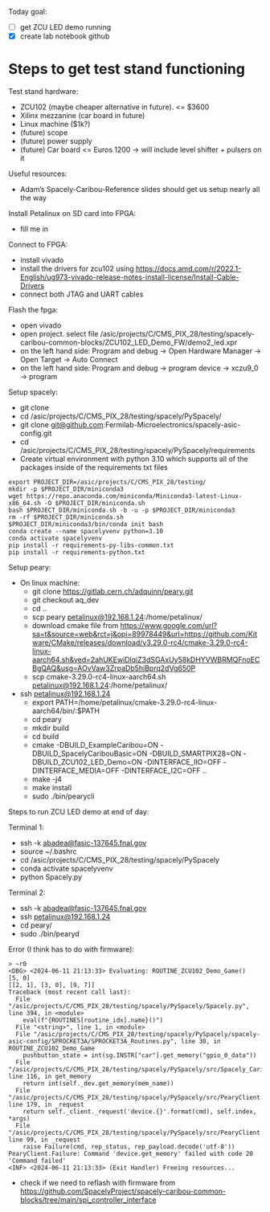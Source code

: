 Today goal:
- [ ] get ZCU LED demo running
- [x] create lab notebook github

# Steps to get test stand functioning

Test stand hardware:
- ZCU102 (maybe cheaper alternative in future). <= $3600
- Xilinx mezzanine (car board in future)
- Linux machine ($1k?)
- (future) scope
- (future) power supply
- (future) Car board <= Euros 1200 -> will include level shifter + pulsers on it

Useful resources:
- Adam’s Spacely-Caribou-Reference slides should get us setup nearly all the way

Install Petalinux on SD card into FPGA:
- fill me in

Connect to FPGA:
- install vivado
- install the drivers for zcu102 using https://docs.amd.com/r/2022.1-English/ug973-vivado-release-notes-install-license/Install-Cable-Drivers
- connect both JTAG and UART cables

Flash the fpga:
- open vivado
- open project. select file /asic/projects/C/CMS_PIX_28/testing/spacely-caribou-common-blocks/ZCU102_LED_Demo_FW/demo2_led.xpr
- on the left hand side: Program and debug -> Open Hardware Manager -> Open Target -> Auto Connect
- on the left hand side: Program and debug -> program device -> xczu9_0 -> program

Setup spacely:
- git clone 
- cd /asic/projects/C/CMS_PIX_28/testing/spacely/PySpacely/
- git clone git@github.com:Fermilab-Microelectronics/spacely-asic-config.git
- cd /asic/projects/C/CMS_PIX_28/testing/spacely/PySpacely/requirements
- Create virtual environment with python 3.10 which supports all of the packages inside of the requirements txt files
```
export PROJECT_DIR=/asic/projects/C/CMS_PIX_28/testing/
mkdir -p $PROJECT_DIR/miniconda3
wget https://repo.anaconda.com/miniconda/Miniconda3-latest-Linux-x86_64.sh -O $PROJECT_DIR/miniconda.sh
bash $PROJECT_DIR/miniconda.sh -b -u -p $PROJECT_DIR/miniconda3
rm -rf $PROJECT_DIR/miniconda.sh
$PROJECT_DIR/miniconda3/bin/conda init bash
conda create --name spacelyvenv python=3.10
conda activate spacelyvenv
pip install -r requirements-py-libs-common.txt
pip install -r requirements-python.txt
```

Setup peary:
- On linux machine:
	- git clone https://gitlab.cern.ch/adquinn/peary.git
	- git checkout aq_dev
	- cd ..
	- scp peary petalinux@192.168.1.24:/home/petalinux/
	- download cmake file from https://www.google.com/url?sa=t&source=web&rct=j&opi=89978449&url=https://github.com/Kitware/CMake/releases/download/v3.29.0-rc4/cmake-3.29.0-rc4-linux-aarch64.sh&ved=2ahUKEwiDlqiZ3dSGAxUy58kDHYVWBRMQFnoECBgQAQ&usg=AOvVaw3ZrpaDb5hiBprq2dVg650P
	- scp cmake-3.29.0-rc4-linux-aarch64.sh  petalinux@192.168.1.24:/home/petalinux/
- ssh petalinux@192.168.1.24
	- export PATH=/home/petalinux/cmake-3.29.0-rc4-linux-aarch64/bin/:$PATH
	- cd peary
	- mkdir build
	- cd build
	- cmake -DBUILD_ExampleCaribou=ON -DBUILD_SpacelyCaribouBasic=ON -DBUILD_SMARTPIX28=ON -DBUILD_ZCU102_LED_Demo=ON -DINTERFACE_IIO=OFF -DINTERFACE_MEDIA=OFF -DINTERFACE_I2C=OFF ..
	- make -j4
	- make install
	- sudo ./bin/pearycli


Steps to run ZCU LED demo at end of day:

Terminal 1:
- ssh -k abadea@fasic-137645.fnal.gov
- source ~/.bashrc
- cd /asic/projects/C/CMS_PIX_28/testing/spacely/PySpacely
- conda activate spacelyvenv
- python Spacely.py

Terminal 2:
- ssh -k abadea@fasic-137645.fnal.gov
- ssh petalinux@192.168.1.24
- cd peary/
- sudo ./bin/pearyd

Error (I think has to do with firmware):
```
> ~r0
<DBG> <2024-06-11 21:13:33> Evaluating: ROUTINE_ZCU102_Demo_Game()
[5, 0]
[[2, 1], [3, 0], [9, 7]]
Traceback (most recent call last):
  File "/asic/projects/C/CMS_PIX_28/testing/spacely/PySpacely/Spacely.py", line 394, in <module>
    eval(f"{ROUTINES[routine_idx].name}()")
  File "<string>", line 1, in <module>
  File "/asic/projects/C/CMS_PIX_28/testing/spacely/PySpacely/spacely-asic-config/SPROCKET3A/SPROCKET3A_Routines.py", line 30, in ROUTINE_ZCU102_Demo_Game
    pushbutton_state = int(sg.INSTR["car"].get_memory("gpio_0_data"))
  File "/asic/projects/C/CMS_PIX_28/testing/spacely/PySpacely/src/Spacely_Caribou.py", line 116, in get_memory
    return int(self._dev.get_memory(mem_name))
  File "/asic/projects/C/CMS_PIX_28/testing/spacely/PySpacely/src/PearyClient.py", line 179, in _request
    return self._client._request('device.{}'.format(cmd), self.index, *args)
  File "/asic/projects/C/CMS_PIX_28/testing/spacely/PySpacely/src/PearyClient.py", line 99, in _request
    raise Failure(cmd, rep_status, rep_payload.decode('utf-8'))
PearyClient.Failure: Command 'device.get_memory' failed with code 20 'Command failed'
<INF> <2024-06-11 21:13:33> (Exit Handler) Freeing resources...
```
- check if we need to reflash with firmware from https://github.com/SpacelyProject/spacely-caribou-common-blocks/tree/main/spi_controller_interface